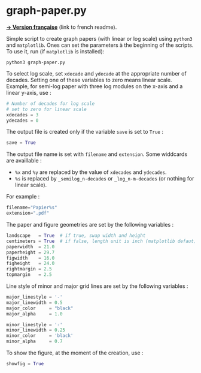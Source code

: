 graph-paper.py
==============

**[→ Version française](LISEZMOI.md)** (link to french readme).


Simple script to create graph papers (with linear or log scale) using `python3` 
and `matplotlib`. Ones can set the parameters à the beginning of the scripts.
To use it, run (if `matplotlib` is installed):
```
python3 graph-paper.py
```

To select log scale, set `xdecade` and `ydecade` at the appropriate number of
decades. Setting one of these variables to zero means linear scale. Example, for
semi-log paper with three log modules on the x-axis and a linear y-axis, use :
```python
# Number of decades for log scale
# set to zero for linear scale
xdecades = 3
ydecades = 0
```

The output file is created only if the variable `save` is set to `True` :
```python
save = True
```

The output file name is set with `filename` and `extension`. Some widdcards are
availlable :
 * `%x` and `%y` are replaced by the value of `xdecades` and `ydecades`.
 * `%s` is replaced by `_semilog_n-decades` or `_log_n-m-decades` (or nothing
   for linear scale).

For example :
```python
filename="Papier%s"
extension=".pdf"
```

The paper and figure geometries are set by the following variables :
```python
landscape   = True  # if true, swap width and height
centimeters = True  # if false, length unit is inch (matplotlib defaut)
paperwidth  = 21.0
paperheight = 29.7
figwidth    = 16.0
figheight   = 24.0
rightmargin = 2.5
topmargin   = 2.5
```

Line style of minor and major grid lines are set by the following variables :
```python
major_linestyle = '-'
major_linewidth = 0.5
major_color     = "black"
major_alpha     = 1.0

minor_linestyle = '-'
minor_linewidth = 0.25
minor_color     = 'black'
minor_alpha     = 0.7
```

To show the figure, at the moment of the creation, use :
```python
showfig = True
```
